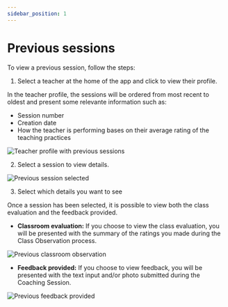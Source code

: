 ```yaml
---
sidebar_position: 1
---
```


# Previous sessions

To view a previous session, follow the steps: 

1. Select a teacher at the home of the app and click to view their profile.

In the teacher profile, the sessions will be ordered from most recent to oldest and present some relevante information such as:

- Session number
- Creation date
- How the teacher is performing bases on their average rating of the teaching practices

![Teacher profile with previous sessions](/img/teachers_data/teacher_profile_with_sessions.png)

2. Select a session to view details.

![Previous session selected](/img/teachers_data/previous_session.png)

3. Select which details you want to see

Once a session has been selected, it is possible to view both the class evaluation and the feedback provided.

- **Classroom evaluation:** If you choose to view the class evaluation, you will be presented with the summary of the ratings you made during the Class Observation process.

![Previous classroom observation](/img/teachers_data/previous_observation.png)

- **Feedback provided:** If you choose to view feedback, you will be presented with the text input and/or photo submitted during the Coaching Session.

![Previous feedback provided](/img/teachers_data/previous_feedback.png)